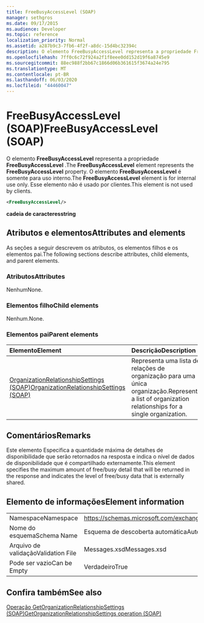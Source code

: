 ```yaml
---
title: FreeBusyAccessLevel (SOAP)
manager: sethgros
ms.date: 09/17/2015
ms.audience: Developer
ms.topic: reference
localization_priority: Normal
ms.assetid: a287b9c3-7fb6-4f2f-a8dc-15d4bc32394c
description: O elemento FreeBusyAccessLevel representa a propriedade FreeBusyAccessLevel. O elemento FreeBusyAccessLevel é somente para uso interno. Esse elemento não é usado por clientes.
ms.openlocfilehash: 7ff0c6c72f924a2f1f8eee0dd152d19f6a8745e9
ms.sourcegitcommit: 88ec988f2bb67c1866d06b361615f3674a24e795
ms.translationtype: MT
ms.contentlocale: pt-BR
ms.lasthandoff: 06/03/2020
ms.locfileid: "44460047"
---
```

# <a name="freebusyaccesslevel-soap"></a><span data-ttu-id="63668-105">FreeBusyAccessLevel (SOAP)</span><span class="sxs-lookup"><span data-stu-id="63668-105">FreeBusyAccessLevel (SOAP)</span></span>

<span data-ttu-id="63668-106">O elemento **FreeBusyAccessLevel** representa a propriedade **FreeBusyAccessLevel** .</span><span class="sxs-lookup"><span data-stu-id="63668-106">The **FreeBusyAccessLevel** element represents the **FreeBusyAccessLevel** property.</span></span> <span data-ttu-id="63668-107">O elemento **FreeBusyAccessLevel** é somente para uso interno.</span><span class="sxs-lookup"><span data-stu-id="63668-107">The **FreeBusyAccessLevel** element is for internal use only.</span></span> <span data-ttu-id="63668-108">Esse elemento não é usado por clientes.</span><span class="sxs-lookup"><span data-stu-id="63668-108">This element is not used by clients.</span></span> 
  
```XML
<FreeBusyAccessLevel/>
```

 <span data-ttu-id="63668-109">**cadeia de caracteres**</span><span class="sxs-lookup"><span data-stu-id="63668-109">**string**</span></span>
## <a name="attributes-and-elements"></a><span data-ttu-id="63668-110">Atributos e elementos</span><span class="sxs-lookup"><span data-stu-id="63668-110">Attributes and elements</span></span>

<span data-ttu-id="63668-111">As seções a seguir descrevem os atributos, os elementos filhos e os elementos pai.</span><span class="sxs-lookup"><span data-stu-id="63668-111">The following sections describe attributes, child elements, and parent elements.</span></span>
  
### <a name="attributes"></a><span data-ttu-id="63668-112">Atributos</span><span class="sxs-lookup"><span data-stu-id="63668-112">Attributes</span></span>

<span data-ttu-id="63668-113">Nenhum</span><span class="sxs-lookup"><span data-stu-id="63668-113">None.</span></span>
  
### <a name="child-elements"></a><span data-ttu-id="63668-114">Elementos filho</span><span class="sxs-lookup"><span data-stu-id="63668-114">Child elements</span></span>

<span data-ttu-id="63668-115">Nenhum.</span><span class="sxs-lookup"><span data-stu-id="63668-115">None.</span></span>
  
### <a name="parent-elements"></a><span data-ttu-id="63668-116">Elementos pai</span><span class="sxs-lookup"><span data-stu-id="63668-116">Parent elements</span></span>

|<span data-ttu-id="63668-117">**Elemento**</span><span class="sxs-lookup"><span data-stu-id="63668-117">**Element**</span></span>|<span data-ttu-id="63668-118">**Descrição**</span><span class="sxs-lookup"><span data-stu-id="63668-118">**Description**</span></span>|
|:-----|:-----|
|[<span data-ttu-id="63668-119">OrganizationRelationshipSettings (SOAP)</span><span class="sxs-lookup"><span data-stu-id="63668-119">OrganizationRelationshipSettings (SOAP)</span></span>](organizationrelationshipsettings-soap.md) <br/> |<span data-ttu-id="63668-120">Representa uma lista de relações de organização para uma única organização.</span><span class="sxs-lookup"><span data-stu-id="63668-120">Represents a list of organization relationships for a single organization.</span></span>  <br/> |
   
## <a name="remarks"></a><span data-ttu-id="63668-121">Comentários</span><span class="sxs-lookup"><span data-stu-id="63668-121">Remarks</span></span>

<span data-ttu-id="63668-122">Este elemento Especifica a quantidade máxima de detalhes de disponibilidade que serão retornados na resposta e indica o nível de dados de disponibilidade que é compartilhado externamente.</span><span class="sxs-lookup"><span data-stu-id="63668-122">This element specifies the maximum amount of free/busy detail that will be returned in the response and indicates the level of free/busy data that is externally shared.</span></span> 
  
## <a name="element-information"></a><span data-ttu-id="63668-123">Elemento de informações</span><span class="sxs-lookup"><span data-stu-id="63668-123">Element information</span></span>

|||
|:-----|:-----|
|<span data-ttu-id="63668-124">Namespace</span><span class="sxs-lookup"><span data-stu-id="63668-124">Namespace</span></span>  <br/> |https://schemas.microsoft.com/exchange/2010/Autodiscover  <br/> |
|<span data-ttu-id="63668-125">Nome do esquema</span><span class="sxs-lookup"><span data-stu-id="63668-125">Schema Name</span></span>  <br/> |<span data-ttu-id="63668-126">Esquema de descoberta automática</span><span class="sxs-lookup"><span data-stu-id="63668-126">Autodiscover schema</span></span>  <br/> |
|<span data-ttu-id="63668-127">Arquivo de validação</span><span class="sxs-lookup"><span data-stu-id="63668-127">Validation File</span></span>  <br/> |<span data-ttu-id="63668-128">Messages.xsd</span><span class="sxs-lookup"><span data-stu-id="63668-128">Messages.xsd</span></span>  <br/> |
|<span data-ttu-id="63668-129">Pode ser vazio</span><span class="sxs-lookup"><span data-stu-id="63668-129">Can be Empty</span></span>  <br/> |<span data-ttu-id="63668-130">Verdadeiro</span><span class="sxs-lookup"><span data-stu-id="63668-130">True</span></span>  <br/> |
   
## <a name="see-also"></a><span data-ttu-id="63668-131">Confira também</span><span class="sxs-lookup"><span data-stu-id="63668-131">See also</span></span>



[<span data-ttu-id="63668-132">Operação GetOrganizationRelationshipSettings (SOAP)</span><span class="sxs-lookup"><span data-stu-id="63668-132">GetOrganizationRelationshipSettings operation (SOAP)</span></span>](getorganizationrelationshipsettings-operation-soap.md)

